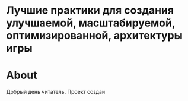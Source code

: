 # Лучшие практики для создания улучшаемой, масштабируемой, оптимизированной, архитектуры игры

# About

Добрый день читатель. Проект создан 

